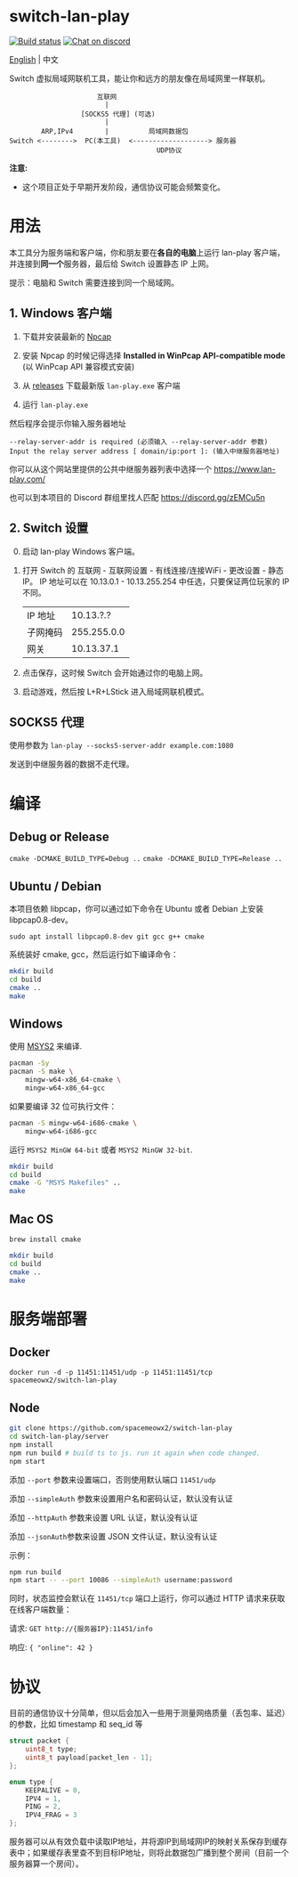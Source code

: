 # switch-lan-play
[![Build status](https://github.com/spacemeowx2/switch-lan-play/workflows/Build/badge.svg)](https://github.com/spacemeowx2/switch-lan-play/actions?query=workflow%3ABuild)
[![Chat on discord](https://img.shields.io/badge/chat-on%20discord-7289da.svg)](https://discord.gg/zEMCu5n)

[English](README.md) | 中文

Switch 虚拟局域网联机工具，能让你和远方的朋友像在局域网里一样联机。

```
                      互联网
                        |
                  [SOCKS5 代理] (可选)
                        |
        ARP,IPv4        |          局域网数据包
Switch <-------->  PC(本工具)  <-------------------> 服务器
                                     UDP协议
```

**注意:**
* 这个项目正处于早期开发阶段，通信协议可能会频繁变化。

# 用法

本工具分为服务端和客户端，你和朋友要在**各自的电脑**上运行 lan-play 客户端，并连接到**同一个**服务器，最后给 Switch 设置静态 IP 上网。

提示：电脑和 Switch 需要连接到同一个局域网。

## 1. Windows 客户端

1. 下载并安装最新的 [Npcap](https://nmap.org/npcap/#download)

2. 安装 Npcap 的时候记得选择 **Installed in WinPcap API-compatible mode** (以 WinPcap API 兼容模式安装) 

3. 从 [releases](https://github.com/spacemeowx2/switch-lan-play/releases) 下载最新版 `lan-play.exe` 客户端

4. 运行 `lan-play.exe`

然后程序会提示你输入服务器地址

```
--relay-server-addr is required (必须输入 --relay-server-addr 参数)
Input the relay server address [ domain/ip:port ]: (输入中继服务器地址)
```
你可以从这个网站里提供的公共中继服务器列表中选择一个
https://www.lan-play.com/

也可以到本项目的 Discord 群组里找人匹配
https://discord.gg/zEMCu5n

## 2. Switch 设置

0. 启动 lan-play Windows 客户端。

1. 打开 Switch 的 互联网 - 互联网设置 - 有线连接/连接WiFi - 更改设置 - 静态 IP。 IP 地址可以在 10.13.0.1 - 10.13.255.254 中任选，只要保证两位玩家的 IP 不同。

    <table>
        <tbody>
            <tr>
                <td>IP 地址</td>
                <td>10.13.?.?</td>
            </tr>
            <tr>
                <td>子网掩码</td>
                <td>255.255.0.0</td>
            </tr>
            <tr>
                <td>网关</td>
                <td>10.13.37.1</td>
            </tr>
        </tbody>
    </table>

2. 点击保存，这时候 Switch 会开始通过你的电脑上网。

3. 启动游戏，然后按 L+R+LStick 进入局域网联机模式。

## SOCKS5 代理

使用参数为 `lan-play --socks5-server-addr example.com:1080`

发送到中继服务器的数据不走代理。

# 编译

## Debug or Release

`cmake -DCMAKE_BUILD_TYPE=Debug ..`
`cmake -DCMAKE_BUILD_TYPE=Release ..`

## Ubuntu / Debian

本项目依赖 libpcap，你可以通过如下命令在 Ubuntu 或者 Debian 上安装 libpcap0.8-dev。

`sudo apt install libpcap0.8-dev git gcc g++ cmake`

系统装好 cmake, gcc，然后运行如下编译命令：

```sh
mkdir build
cd build
cmake ..
make
```

## Windows

使用 [MSYS2](http://www.msys2.org/) 来编译.

```sh
pacman -Sy
pacman -S make \
    mingw-w64-x86_64-cmake \
    mingw-w64-x86_64-gcc
```

如果要编译 32 位可执行文件：

```sh
pacman -S mingw-w64-i686-cmake \
    mingw-w64-i686-gcc
```

运行 `MSYS2 MinGW 64-bit` 或者 `MSYS2 MinGW 32-bit`.

```sh
mkdir build
cd build
cmake -G "MSYS Makefiles" ..
make
```

## Mac OS

```sh
brew install cmake
```

```sh
mkdir build
cd build
cmake ..
make
```

# 服务端部署

## Docker

`docker run -d -p 11451:11451/udp -p 11451:11451/tcp spacemeowx2/switch-lan-play`

## Node

```sh
git clone https://github.com/spacemeowx2/switch-lan-play
cd switch-lan-play/server
npm install
npm run build # build ts to js. run it again when code changed.
npm start
```

添加 `--port` 参数来设置端口，否则使用默认端口 `11451/udp`

添加 `--simpleAuth` 参数来设置用户名和密码认证，默认没有认证

添加 `--httpAuth` 参数来设置 URL 认证，默认没有认证

添加 `--jsonAuth`参数来设置 JSON 文件认证，默认没有认证

示例：

```sh
npm run build
npm start -- --port 10086 --simpleAuth username:password
```

同时，状态监控会默认在 `11451/tcp` 端口上运行，你可以通过 HTTP 请求来获取在线客户端数量：

请求: `GET http://{服务器IP}:11451/info`

响应: `{ "online": 42 }`


# 协议

目前的通信协议十分简单，但以后会加入一些用于测量网络质量（丢包率、延迟）的参数，比如 timestamp 和 seq_id 等

```c
struct packet {
    uint8_t type;
    uint8_t payload[packet_len - 1];
};
```

```c
enum type {
    KEEPALIVE = 0,
    IPV4 = 1,
    PING = 2,
    IPV4_FRAG = 3
};
```

服务器可以从有效负载中读取IP地址，并将源IP到局域网IP的映射关系保存到缓存表中；如果缓存表里查不到目标IP地址，则将此数据包广播到整个房间（目前一个服务器算一个房间）。
